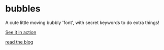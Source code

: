 # bubbles
A cute little moving bubbly 'font', with secret keywords to do extra things!

[See it in action](http://van-der-noord.nl/bubbles/)

[read the blog](http://van-der-noord.nl/bubbles/blog.html)
